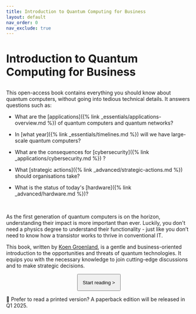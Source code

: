 ```yaml
---
title: Introduction to Quantum Computing for Business
layout: default
nav_order: 0
nav_exclude: true
---
```


<!-- <img src=" {{ site.baseurl }}/site-img/header-logo.webp" width="700" /> -->


<h1 style="font-size:30px !important; margin-bottom:1em;"> Introduction to Quantum Computing for Business </h1>


This open-access book contains everything you should know about quantum
computers, without going into tedious technical details. It answers questions such as:

- What are the [applications]({% link _essentials/applications-overview.md %}) of quantum computers and quantum networks?

- In [what year]({% link _essentials/timelines.md %}) will we have large-scale quantum computers?

- What are the consequences for [cybersecurity]({% link _applications/cybersecurity.md %}) ?

- What [strategic actions]({% link _advanced/strategic-actions.md %}) should organisations take? 

- What is the status of today's [hardware]({% link _advanced/hardware.md %})?
<br>

As the first generation of quantum computers is on the horizon, understanding their impact is more important than ever. Luckily, you don't need a physics degree to understand their functionality - just like you don’t need to know how a transistor works to thrive in conventional IT. 

This book, written by [Koen Groenland](https://www.koengroenland.com), is a gentle and business-oriented introduction to the opportunities and threats of quantum technologies. It equips you with the necessary knowledge to join cutting-edge discussions and to make strategic decisions. 

<center>
<a href="{{ site.baseurl }}/essentials/preface"><button class="btn fs-5 btn-outline" style="padding:1em;">Start reading > </button></a>
</center>

📖 Prefer to read a printed version? A paperback edition will be released in Q1 2025.

